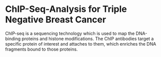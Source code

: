 # ChIP-Seq-Analysis for Triple Negative Breast Cancer
ChIP-seq is a sequencing technology which is used to map the DNA-binding proteins and histone modifications. The ChIP antibodies target a specific protein of interest and attaches to them, which enriches the DNA fragments bound to those proteins.
